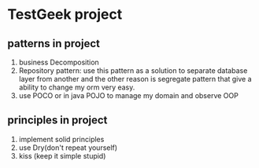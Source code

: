 # TestGeek project
## patterns in project
1. business Decomposition
2. Repository pattern: use this pattern as a solution to separate database layer from another and the other reason is
segregate pattern that give a ability to change my orm very easy.
3. use POCO or in java POJO to manage my domain and observe OOP
 
## principles in project
1. implement solid principles
2. use Dry(don't repeat yourself)
3. kiss (keep it simple stupid)
